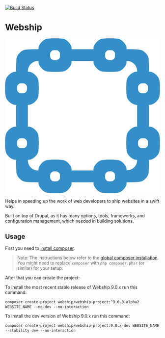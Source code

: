 [![Build Status](https://travis-ci.org/webship/webship.svg?branch=9.0.x)](https://travis-ci.org/webship/webship)

# Webship

[![](/assets/images/branding/webship-logo.png)](http://drupal.org/project/webship)

Helps in speeding up the work of web developers to ship websites in a swift way.

Built on top of Drupal, as it has many options, tools, frameworks, and
 configuration management, which needed in building solutions.

## Usage

First you need to [install composer](https://getcomposer.org/doc/00-intro.md#installation-linux-unix-osx).

> Note: The instructions below refer to the [global composer installation](https://getcomposer.org/doc/00-intro.md#globally).
You might need to replace `composer` with `php composer.phar` (or similar)
for your setup.

After that you can create the project:

To install the most recent stable release of Webship 9.0.x run this command:
```
composer create-project webship/webship-project:^9.0.0-alpha2 WEBSITE_NAME --no-dev --no-interaction
```

To install the dev version of Webship 9.0.x run this command:
```
composer create-project webship/webship-project:9.0.x-dev WEBSITE_NAME --stability dev --no-interaction
```
